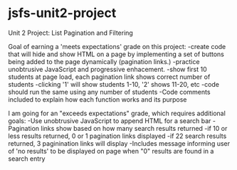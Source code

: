 # jsfs-unit2-project
 Unit 2 Project: List Pagination and Filtering

Goal of earning a 'meets expectations' grade on this project:
-create code that will hide and show HTML on a page by implementing a set of buttons being added to the page dynamically (pagination links.)
-practice unobtrusive JavaScript and progressive enhacement. 
-show first 10 students at page load, each pagination link shows correct number of students
  -clicking '1' will show students 1-10, '2' shows 11-20, etc
  -code should run the same using any number of students
-Code comments included to explain how each function works and its purpose
  
I am going for an "exceeds expectations" grade, which requires additional goals:
-Use unobtrusive JavaScript to append HTML for a search bar
-Pagination links show based on how many search results returned
  -if 10 or less results returned, 0 or 1 pagination links displayed
  -if 22 search results returned, 3 paginination links will display
-Includes message informing user of 'no results' to be displayed on page when "0" results are found in a search entry
